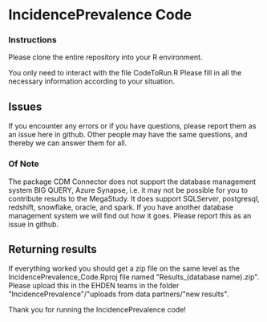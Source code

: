 
# IncidencePrevalence Code

### Instructions
Please clone the entire repository into your R environment.

You only need to interact with the file CodeToRun.R
Please fill in all the necessary information according to your situation. 

## Issues

If you encounter any errors or if you have questions, please report them as an issue here in github. 
Other people may have the same questions, and thereby we can answer them for all. 

### Of Note
The package CDM Connector does not support the database management system BIG QUERY, Azure Synapse, i.e. it may not be possible for you to contribute results to the MegaStudy. 
It does support SQLServer, postgresql, redshift, snowflake, oracle, and spark. 
If you have another database management system we will find out how it goes. Please report this as an issue in github.

## Returning results

If everything worked you should get a zip file on the same level as the IncidencePrevalence_Code.Rproj file named "Results_(database name).zip".
Please upload this in the EHDEN teams in the folder "IncidencePrevalence"/"uploads from data partners/"new results".

Thank you for running the IncidencePrevalence code!

